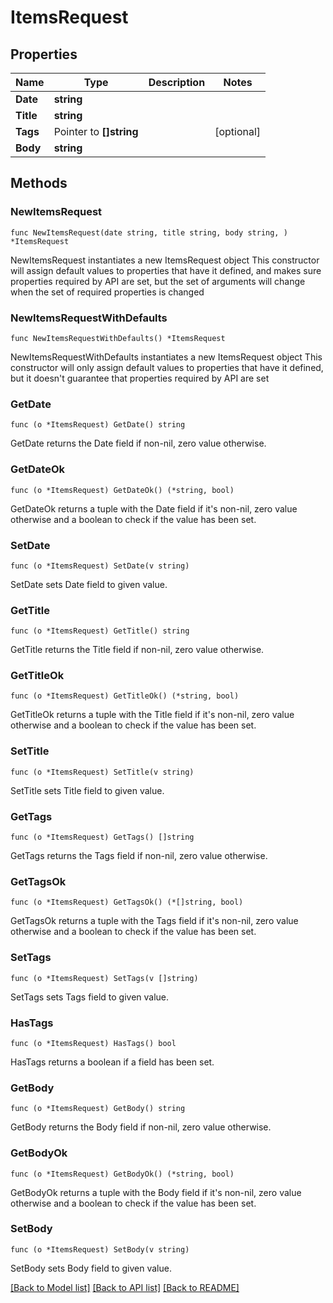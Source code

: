# ItemsRequest

## Properties

Name | Type | Description | Notes
------------ | ------------- | ------------- | -------------
**Date** | **string** |  | 
**Title** | **string** |  | 
**Tags** | Pointer to **[]string** |  | [optional] 
**Body** | **string** |  | 

## Methods

### NewItemsRequest

`func NewItemsRequest(date string, title string, body string, ) *ItemsRequest`

NewItemsRequest instantiates a new ItemsRequest object
This constructor will assign default values to properties that have it defined,
and makes sure properties required by API are set, but the set of arguments
will change when the set of required properties is changed

### NewItemsRequestWithDefaults

`func NewItemsRequestWithDefaults() *ItemsRequest`

NewItemsRequestWithDefaults instantiates a new ItemsRequest object
This constructor will only assign default values to properties that have it defined,
but it doesn't guarantee that properties required by API are set

### GetDate

`func (o *ItemsRequest) GetDate() string`

GetDate returns the Date field if non-nil, zero value otherwise.

### GetDateOk

`func (o *ItemsRequest) GetDateOk() (*string, bool)`

GetDateOk returns a tuple with the Date field if it's non-nil, zero value otherwise
and a boolean to check if the value has been set.

### SetDate

`func (o *ItemsRequest) SetDate(v string)`

SetDate sets Date field to given value.


### GetTitle

`func (o *ItemsRequest) GetTitle() string`

GetTitle returns the Title field if non-nil, zero value otherwise.

### GetTitleOk

`func (o *ItemsRequest) GetTitleOk() (*string, bool)`

GetTitleOk returns a tuple with the Title field if it's non-nil, zero value otherwise
and a boolean to check if the value has been set.

### SetTitle

`func (o *ItemsRequest) SetTitle(v string)`

SetTitle sets Title field to given value.


### GetTags

`func (o *ItemsRequest) GetTags() []string`

GetTags returns the Tags field if non-nil, zero value otherwise.

### GetTagsOk

`func (o *ItemsRequest) GetTagsOk() (*[]string, bool)`

GetTagsOk returns a tuple with the Tags field if it's non-nil, zero value otherwise
and a boolean to check if the value has been set.

### SetTags

`func (o *ItemsRequest) SetTags(v []string)`

SetTags sets Tags field to given value.

### HasTags

`func (o *ItemsRequest) HasTags() bool`

HasTags returns a boolean if a field has been set.

### GetBody

`func (o *ItemsRequest) GetBody() string`

GetBody returns the Body field if non-nil, zero value otherwise.

### GetBodyOk

`func (o *ItemsRequest) GetBodyOk() (*string, bool)`

GetBodyOk returns a tuple with the Body field if it's non-nil, zero value otherwise
and a boolean to check if the value has been set.

### SetBody

`func (o *ItemsRequest) SetBody(v string)`

SetBody sets Body field to given value.



[[Back to Model list]](../README.md#documentation-for-models) [[Back to API list]](../README.md#documentation-for-api-endpoints) [[Back to README]](../README.md)


